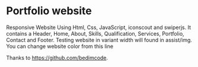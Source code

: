 # Portfolio website

Responsive Website Using Html, Css, JavaScript, iconscout and swiperjs.
It contains a Header, Home, About, Skills, Qualification, Services, Portfolio, Contact and Footer.
Testing website in variant width will found in assist/img.
You can change website color from this line

<!--  --hue-color: 250; /* Purple 250 - Green 142 - Blue 230 - Pink 340 */  -->

Thanks to https://github.com/bedimcode.
